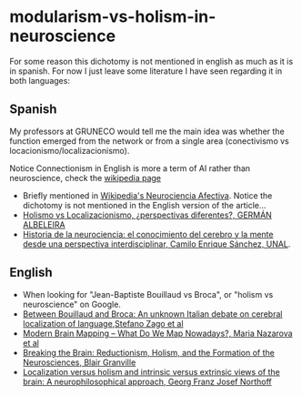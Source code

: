 # modularism-vs-holism-in-neuroscience

For some reason this dichotomy is not mentioned in english as much as it is in spanish. For now I just leave some literature I have seen regarding it in both languages:

## Spanish

My professors at GRUNECO would tell me the main idea was whether the function emerged from the network or from a single area (conectivismo vs locacionismo/localizacionismo).

Notice Connectionism in English is more a term of AI rather than neuroscience, check the [wikipedia page](https://en.wikipedia.org/wiki/Connectionism)

- Briefly mentioned in [Wikipedia's Neurociencia Afectiva](https://es.wikipedia.org/wiki/Neurociencia_afectiva). Notice the dichotomy is not mentioned in the English version of the article...
- [Holismo vs Localizacionismo, ¿perspectivas diferentes?,  GERMÁN ALBELEIRA](https://hablemosdeneurociencia.com/holismo-localizacionismo/)
- [Historia de la neurociencia: el conocimiento del cerebro y la mente desde una perspectiva interdisciplinar, Camilo Enrique Sánchez, UNAL](https://www.redalyc.org/journal/809/80944720015/html/).

## English

- When looking for "Jean-Baptiste Bouillaud vs Broca", or "holism vs neuroscience" on Google.
- [Between Bouillaud and Broca: An unknown Italian debate on cerebral localization of language,Stefano Zago et al](https://pubmed.ncbi.nlm.nih.gov/26263383/)
- [Modern Brain Mapping – What Do We Map Nowadays?, Maria Nazarova et al](https://www.ncbi.nlm.nih.gov/pmc/articles/PMC4468863/)
- [Breaking the Brain: Reductionism, Holism, and the Formation of the Neurosciences, Blair Granville](https://ourarchive.otago.ac.nz/handle/10523/1818)
- [Localization versus holism and intrinsic versus extrinsic views of the brain: A neurophilosophical approach, Georg Franz Josef Northoff](https://tmu.pure.elsevier.com/en/publications/localization-versus-holism-and-intrinsic-versus-extrinsic-views-o)